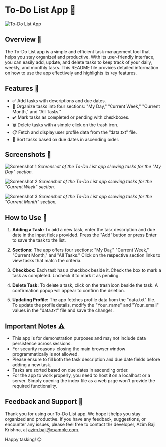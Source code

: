 # To-Do List App 📝

![To-Do List App](screenshot.png)

## Overview 🌟

The To-Do List app is a simple and efficient task management tool that helps you stay organized and productive. With its user-friendly interface, you can easily add, update, and delete tasks to keep track of your daily, weekly, and monthly tasks. This README file provides detailed information on how to use the app effectively and highlights its key features.

## Features 🚀

- ✅ Add tasks with descriptions and due dates.
- 📅 Organize tasks into four sections: "My Day," "Current Week," "Current Month," and "All Tasks."
- ✔️ Mark tasks as completed or pending with checkboxes.
- 🗑️ Delete tasks with a simple click on the trash icon.
- 📋 Fetch and display user profile data from the "data.txt" file.
- 🔢 Sort tasks based on due dates in ascending order.

## Screenshots 📸

![Screenshot 1](screenshot1.png)
*Screenshot of the To-Do List app showing tasks for the "My Day" section.*

![Screenshot 2](screenshot2.png)
*Screenshot of the To-Do List app showing tasks for the "Current Week" section.*

![Screenshot 3](screenshot3.png)
*Screenshot of the To-Do List app showing tasks for the "Current Month" section.*

## How to Use 📖

1. **Adding a Task:** To add a new task, enter the task description and due date in the input fields provided. Press the "Add" button or press Enter to save the task to the list.

2. **Sections:** The app offers four sections: "My Day," "Current Week," "Current Month," and "All Tasks." Click on the respective section links to view tasks that match the criteria.

3. **Checkbox:** Each task has a checkbox beside it. Check the box to mark a task as completed. Uncheck it to mark it as pending.

4. **Delete Task:** To delete a task, click on the trash icon beside the task. A confirmation popup will appear to confirm the deletion.

5. **Updating Profile:** The app fetches profile data from the "data.txt" file. To update the profile details, modify the "Your_name" and "Your_email" values in the "data.txt" file and save the changes.

## Important Notes ⚠️

- This app is for demonstration purposes and may not include data persistence across sessions.
- For security reasons, closing the main browser window programmatically is not allowed.
- Please ensure to fill both the task description and due date fields before adding a new task.
- Tasks are sorted based on due dates in ascending order.
- For the app to work properly, you need to host it on a localhost or a server. Simply opening the index file as a web page won't provide the required functionality.

## Feedback and Support 💌

Thank you for using our To-Do List app. We hope it helps you stay organized and productive. If you have any feedback, suggestions, or encounter any issues, please feel free to contact the developer, Azim Baji Krishna, at azim.baji@example.com.

Happy tasking! 😊
